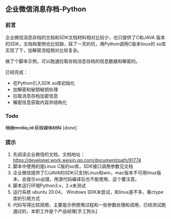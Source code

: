 ## 企业微信消息存档-Python

### 前言
企业微信消息存档的文档和SDK文档材料相对比较少，也只提供了C和JAVA
版本的SDK，文档和案例也比较缺，踩了一天的坑，用Python调用C版本linux的
so库实现了下，加解密流程相对比较复杂。
  
做了个脚本示例，可以跑通拉取存档消息存档的信息数据和解密的。
  
已经完成：  
* 在Python引入SDK so库初始化
* 加解密和秘钥秘钥处理
* 拉取消息存档加密信息
* 解密信息获取内容并结构化

### Todo

~~根据media_id 获取媒体材料~~ [done]



### 提示
1. 先阅读企业微信的文档，文档地址：https://developer.work.weixin.qq.com/document/path/91774
2. 脚本中使用的是Linux C版的so库，SDK接口调用参数见文档
3. 企业微信提供了C/JAVA的SDK只支持Linux和win，mac版本不可用linux版本，会提示so出错，用源代码编译后也不能使用，这个要注意。
4. 脚本运行环境Python3.x，2.x未测试
5. 运行系统 ubuntu 20.04， Windows SDK未尝试，和linux差不多，看ctype库的引用方式
6. 代码写得比较简陋，主要是示例使用过程和一些参数处理和调用，已经测试跑通过的，本职工作是个产品经理[手工狗头]
